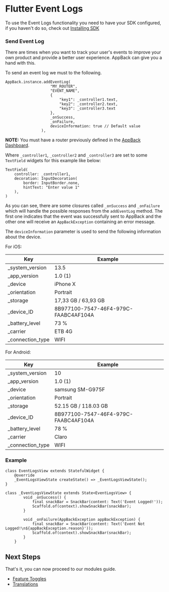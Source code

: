 # Flutter Event Logs

To use the Event Logs functionality you need to have your SDK configured, if you haven't do so, check out [Installing SDK](README.md)

### Send Event Log

There are times when you want to track your user's events to improve your own product and provide a better user experience.
AppBack can give you a hand with this.

To send an event log we must to the following.
```text
AppBack.instance.addEventLog(
                    "MY_ROUTER",
                    "EVENT_NAME",
                    { 
                        "key1": _controller1.text, 
                        "key2": _controller2.text, 
                        "key3": _controller3.text 
                    },
                    _onSuccess,
                    _onFailure,
                    deviceInformation: true // Default value
                ),
```

**NOTE:** You must have a router previously defined in the [AppBack Dashboard](https://appback.io/).

Where `_controller1`, `_controller2` and `_controller3` are set to some `TextField` widgets for this example like below:

```
TextField(
    controller: _controller1,
    decoration: InputDecoration(
        border: InputBorder.none,
        hintText: "Enter value 1"
    ),
)
```

As you can see, there are some closures called `_onSuccess` and `_onFailure` which will handle the possible responses from the `addEventLog` method.
The first one indicates that the event was successfully sent to AppBack and the other one will receive an `AppBackException` containing an error message.

The `deviceInformation` parameter is used to send the following information about the device.

For iOS:

| Key              | Example                              |
| ---------------- | ------------------------------------ |
| _system_version  | 13.5                                 |
| _app_version     | 1.0 (1)                              |
| _device          | iPhone X                             |
| _orientation     | Portrait                             |
| _storage         | 17,33 GB / 63,93 GB                  |
| _device_ID       | 8B977100-7547-46F4-979C-FAABC4AF104A |
| _battery_level   | 73 %                                 |
| _carrier         | ETB 4G                               |
| _connection_type | WIFI                                 |

For Android:

| Key              | Example                              |
| ---------------- | ------------------------------------ |
| _system_version  | 10                                   |
| _app_version     | 1.0 (1)                              |
| _device          | samsung SM-G975F                     |
| _orientation     | Portrait                             |
| _storage         | 52.15 GB / 118.03 GB                 |
| _device_ID       | 8B977100-7547-46F4-979C-FAABC4AF104A |
| _battery_level   | 78 %                                 |
| _carrier         | Claro                                |
| _connection_type | WIFI                                 |

### Example
```text
class EventLogsView extends StatefulWidget {
    @override
    _EventLogsViewState createState() => _EventLogsViewState();
}

class _EventLogsViewState extends State<EventLogsView> {
        void _onSuccess() {
            final snackBar = SnackBar(content: Text('Event Logged!'));
            Scaffold.of(context).showSnackBar(snackBar);
        }
                
        void _onFailure(AppBackException appBackException) {
            final snackBar = SnackBar(content: Text('Event Not Logged!\n${appBackException.reason}'));
            Scaffold.of(context).showSnackBar(snackBar);
        }
    }
```

## Next Steps
That's it, you can now proceed to our modules guide.

- [Feature Toggles](feature_toggles.md)
- [Translations](translations.md)
